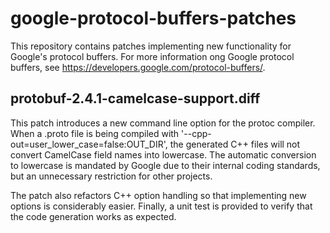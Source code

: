 google-protocol-buffers-patches
===============================

This repository contains patches implementing new functionality for Google&#39;s protocol buffers. For more information ong Google protocol buffers, see https://developers.google.com/protocol-buffers/.

protobuf-2.4.1-camelcase-support.diff
-------------------------------------

This patch introduces a new command line option for the protoc compiler. When a .proto file is being compiled with '--cpp-out=user_lower_case=false:OUT_DIR', the generated C++ files will not convert CamelCase field names into lowercase. The automatic conversion to lowercase is mandated by Google due to their internal coding standards, but an unnecessary restriction for other projects.

The patch also refactors C++ option handling so that implementing new options is considerably easier. Finally, a unit test is provided to verify that the code generation works as expected.


